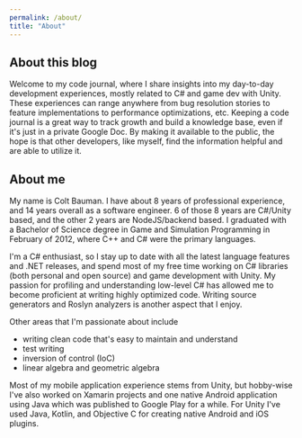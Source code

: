 ```yaml
---
permalink: /about/
title: "About"
---
```


## About this blog

Welcome to my code journal, where I share insights into my day-to-day development experiences, mostly related to C# and game dev with Unity. These experiences can range anywhere from bug resolution stories to feature implementations to performance optimizations, etc. Keeping a code journal is a great way to track growth and build a knowledge base, even if it's just in a private Google Doc. By making it available to the public, the hope is that other developers, like myself, find the information helpful and are able to utilize it.

## About me

My name is Colt Bauman. I have about 8 years of professional experience, and 14 years overall as a software engineer. 6 of those 8 years are C#/Unity based, and the other 2 years are NodeJS/backend based. I graduated with a Bachelor of Science degree in Game and Simulation Programming in February of 2012, where C++ and C# were the primary languages.

I'm a C# enthusiast, so I stay up to date with all the latest language features and .NET releases, and spend most of my free time working on C# libraries (both personal and open source) and game development with Unity. My passion for profiling and understanding low-level C# has allowed me to become proficient at writing highly optimized code. Writing source generators and Roslyn analyzers is another aspect that I enjoy.

Other areas that I'm passionate about include
- writing clean code that's easy to maintain and understand
- test writing
- inversion of control (IoC)
- linear algebra and geometric algebra

Most of my mobile application experience stems from Unity, but hobby-wise I've also worked on Xamarin projects and one native Android application using Java which was published to Google Play for a while. For Unity I've used Java, Kotlin, and Objective C for creating native Android and iOS plugins.
